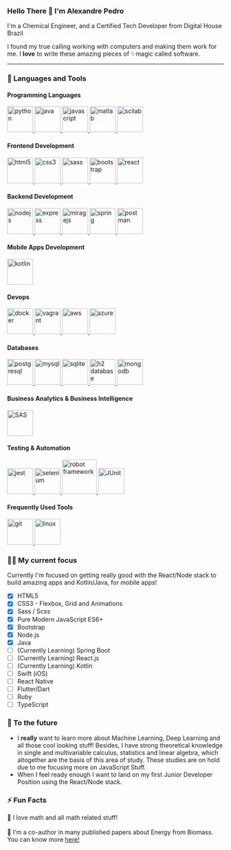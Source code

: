 ### Hello There 🖖 I'm Alexandre Pedro

I'm a Chemical Engineer, and a Certified Tech Developer from Digital House Brazil

I found my true calling working with computers and making them work for me. 
I **love** to write these amazing pieces of ✨magic called software.

---
### 🧰 Languages and Tools

#### Programming Languages

<p align="left">
  <a href="https://www.python.org" target="_blank" rel="noreferrer">
    <img src="https://cdn.jsdelivr.net/gh/devicons/devicon/icons/python/python-original.svg" alt="python" height="60" />
  </a>
  <a href="https://www.java.com" target="_blank" rel="noreferrer">
    <img src="https://cdn.jsdelivr.net/gh/devicons/devicon/icons/java/java-original.svg" alt="java" height="60" />
  </a>
  <a href="https://developer.mozilla.org/en-US/docs/Web/JavaScript" target="_blank" rel="noreferrer">
    <img src="https://cdn.jsdelivr.net/gh/devicons/devicon/icons/javascript/javascript-original.svg" alt="javascript" height="60" />
  </a>
  <a href="https://www.mathworks.com/products/matlab.html" target="_blank" rel="noreferrer">
    <img src="https://cdn.jsdelivr.net/gh/devicons/devicon/icons/matlab/matlab-original.svg" alt="matlab" height="60" />
  </a>
  <a href="https://www.scilab.org/" target="_blank" rel="noreferrer">
    <img src="http://vignette2.wikia.nocookie.net/ntu-open-source-20/images/1/1e/Logo_scilab.png/revision/latest?cb=20130524084745" alt="scilab" height="60" />
  </a>
</p>

#### Frontend Development

<p align="left">
  <a href="https://www.w3.org/html/" target="_blank" rel="noreferrer">
    <img src="https://cdn.jsdelivr.net/gh/devicons/devicon/icons/html5/html5-original.svg" alt="html5" height="60" />
  </a>
  <a href="https://www.w3schools.com/css/" target="_blank" rel="noreferrer">
    <img src="https://cdn.jsdelivr.net/gh/devicons/devicon/icons/css3/css3-original.svg" alt="css3" height="60" />
  </a>
  <a href="https://sass-lang.com" target="_blank" rel="noreferrer">
    <img src="https://cdn.jsdelivr.net/gh/devicons/devicon/icons/sass/sass-original.svg" alt="sass" height="60" />
  </a>
  <a href="https://getbootstrap.com" target="_blank" rel="noreferrer">
    <img src="https://cdn.jsdelivr.net/gh/devicons/devicon/icons/bootstrap/bootstrap-original.svg" alt="bootstrap" height="60" />
  </a>
  <a href="https://reactjs.org/" target="_blank" rel="noreferrer">
    <img src="https://cdn.jsdelivr.net/gh/devicons/devicon/icons/react/react-original.svg" alt="react" height="60" />
  </a>
</p>

#### Backend Development

<p align="left">
  <a href="https://nodejs.org" target="_blank" rel="noreferrer">
    <img src="https://cdn.jsdelivr.net/gh/devicons/devicon/icons/nodejs/nodejs-original.svg" alt="nodejs" height="60" align-items="center" />
  </a>
  <a href="https://expressjs.com" target="_blank" rel="noreferrer">
    <img src="https://cdn.jsdelivr.net/gh/devicons/devicon/icons/express/express-original.svg" alt="express" height="60" align-items="center" />
  </a>
  <a href="https://miragejs.com" target="_blank" rel="noreferrer">
    <img src="https://avatars.githubusercontent.com/u/47899903?s=280&v=4" alt="miragejs" width="60" height="60" />
  </a>
  <a href="https://spring.io/" target="_blank" rel="noreferrer">
    <img src="https://cdn.jsdelivr.net/gh/devicons/devicon/icons/spring/spring-original.svg" alt="spring" height="60" />
  </a>
  <a href="https://postman.com" target="_blank" rel="noreferrer">
    <img src="https://www.vectorlogo.zone/logos/getpostman/getpostman-icon.svg" alt="postman" width="60" height="60" />
  </a>
</p>

#### Mobile Apps Development

<p align="left">
  <a href="https://kotlinlang.org/" target="_blank" rel="noreferrer">
    <img src="https://cdn.jsdelivr.net/gh/devicons/devicon/icons/kotlin/kotlin-original.svg" alt="kotlin" height="60" />
  </a>
</p>

#### Devops

<p align="left">
  <a href="https://www.docker.com/" target="_blank" rel="noreferrer">
    <img src="https://cdn.jsdelivr.net/gh/devicons/devicon/icons/docker/docker-original.svg" alt="docker" height="60" />
  </a>
  <a href="https://www.vagrantup.com/" target="_blank" rel="noreferrer">
    <img src="https://cdn.jsdelivr.net/gh/devicons/devicon/icons/vagrant/vagrant-original.svg" alt="vagrant" height="60" />
  </a>
  <a href="https://aws.amazon.com/pt/" target="_blank" rel="noreferrer">
    <img src="https://cdn.jsdelivr.net/gh/devicons/devicon/icons/amazonwebservices/amazonwebservices-original.svg" alt="aws" height="60" />
  </a>  
  <a href="https://azure.microsoft.com/" target="_blank" rel="noreferrer">
    <img src="https://cdn.jsdelivr.net/gh/devicons/devicon/icons/azure/azure-original.svg" alt="azure" height="60" />
  </a>
</p>

#### Databases

<p align="left">
  <a href="https://www.postgresql.org" target="_blank" rel="noreferrer">
    <img src="https://cdn.jsdelivr.net/gh/devicons/devicon/icons/postgresql/postgresql-original.svg" alt="postgresql" height="60" />
  </a>
  <a href="https://www.mysql.com/" target="_blank" rel="noreferrer">
    <img src="https://cdn.jsdelivr.net/gh/devicons/devicon/icons/mysql/mysql-original.svg" alt="mysql" height="60" />
  </a>
  <a href="https://www.sqlite.org/" target="_blank" rel="noreferrer">
    <img src="https://www.sqlite.org/images/sqlite370_banner.gif" alt="sqlite" height="60" />
  </a>
  <a href="https://www.h2database.com/html/main.html" target="_blank" rel="noreferrer">
    <img src="https://www.h2database.com/html/images/h2-logo-2.png" alt="h2 database" height="60" />
  </a>
  <a href="https://www.mongodb.com/" target="_blank" rel="noreferrer">
    <img src="https://cdn.jsdelivr.net/gh/devicons/devicon/icons/mongodb/mongodb-original.svg" alt="mongodb" height="60" />
  </a>
</p>

#### Business Analytics & Business Intelligence

<p align="left">
  <a href="https://www.sas.com/en_us/home.html" target="_blank" rel="noreferrer">
    <img src="https://upload.wikimedia.org/wikipedia/commons/thumb/1/10/SAS_logo_horiz.svg/1280px-SAS_logo_horiz.svg.png" alt="SAS" height="60" />
  </a>
</p>

#### Testing & Automation

<p align="left">
  <a href="https://jestjs.io" target="_blank" rel="noreferrer">
    <img src="https://cdn.jsdelivr.net/gh/devicons/devicon/icons/jest/jest-plain.svg" alt="jest" height="60" />
  </a>
  <a href="https://www.selenium.dev" target="_blank" rel="noreferrer">
    <img src="https://raw.githubusercontent.com/detain/svg-logos/780f25886640cef088af994181646db2f6b1a3f8/svg/selenium-logo.svg" alt="selenium" width="60" height="60" />
  </a>
  <a href="https://robotframework.org/" target="_blank" rel="noreferrer">
    <img src="https://gitlab.com/uploads/-/system/project/avatar/15613246/Robot-framework-logo.png" alt="robot framework" width="80" height="80" />
  </a>
  <a href="https://junit.org/" target="_blank" rel="noreferrer"> 
    <img src="https://camo.githubusercontent.com/abbaedce4b226ea68b0fd43521472b0b146d5ed57956116f69752f43e7ddd7d8/68747470733a2f2f6a756e69742e6f72672f6a756e6974352f6173736574732f696d672f6a756e6974352d6c6f676f2e706e67" alt="JUnit" width="60" height="60" />
  </a>
</p>

#### Frequently Used Tools

<p align="left">
  <a href="https://git-scm.com/" target="_blank" rel="noreferrer">
    <img src="https://cdn.jsdelivr.net/gh/devicons/devicon/icons/git/git-original.svg" alt="git" height="60" />
  </a>
  <a href="https://www.linux.org/" target="_blank" rel="noreferrer">
    <img src="https://cdn.jsdelivr.net/gh/devicons/devicon/icons/linux/linux-original.svg" alt="linux" height="60" />
  </a>
</p>

### 👨‍💻 My current focus 
Currently I'm focused on getting really good with the React/Node stack to build amazing apps and Kotlin/Java, for mobile apps!
 - [x] HTML5
 - [x] CSS3 - Flexbox, Grid and Animations
 - [x] Sass / Scss
 - [x] Pure Modern JavaScript ES6+
 - [x] Bootstrap 
 - [x] Node.js
 - [x] Java
 - [ ] (Currently Learning) Spring Boot
 - [ ] (Currently Learning) React.js
 - [ ] (Currently Learning) Kotlin
 - [ ] Swift (iOS)
 - [ ] React Native
 - [ ] Flutter/Dart
 - [ ] Ruby
 - [ ] TypeScript

### 🤖 To the future
- I **really** want to learn more about Machine Learning, Deep Learning and all those cool looking stuff! Besides, I have strong theoretical knowledge in single and multivariable calculus, statistics and linear algebra, which altogether are the basis of this area of study. These studies are on hold due to me focusing more on JavaScript Stuff.
- When I feel ready enough I want to land on my first Junior Developer Position using the React/Node stack.

### ⚡ Fun Facts
 🔢 I love math and all math related stuff! </br></br>
 📝 I'm a co-author in many published papers about Energy from Biomass. You can know more [here!](http://lattes.cnpq.br/5586261982371094)</br></br>
